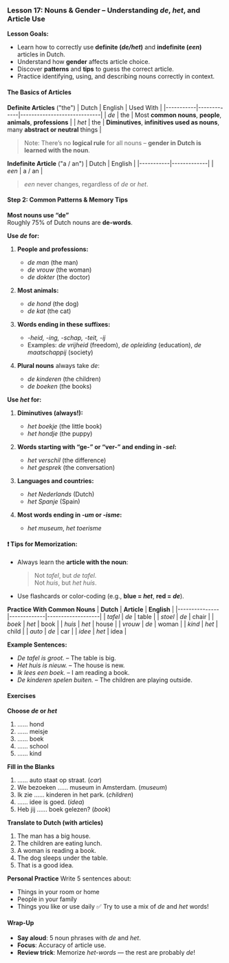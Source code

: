 ### Lesson 17: Nouns & Gender – Understanding _de_, _het_, and Article Use
**Lesson Goals:**
- Learn how to correctly use **definite (_de/het_)** and **indefinite (_een_)** articles in Dutch.
- Understand how **gender** affects article choice.
- Discover **patterns** and **tips** to guess the correct article.
- Practice identifying, using, and describing nouns correctly in context.

#### The Basics of Articles
**Definite Articles** ("the")
| Dutch | English | Used With               |
|-----------|-------------|-----------------------------|
| *de*      | the         | Most **common nouns**, **people**, **animals**, **professions** |
| *het*     | the         | **Diminutives**, **infinitives used as nouns**, many **abstract or neutral** things |

> Note: There’s no **logical rule** for all nouns – **gender in Dutch is learned with the noun**.

**Indefinite Article** ("a / an")
| Dutch | English |
|-----------|-------------|
| *een*     | a / an      |

> *een* never changes, regardless of *de* or *het*.

#### Step 2: Common Patterns & Memory Tips
**Most nouns use “de”**  
Roughly 75% of Dutch nouns are **de-words**.

**Use *de* for:**
1. **People and professions:**  
   - *de man* (the man)  
   - *de vrouw* (the woman)  
   - *de dokter* (the doctor)

2. **Most animals:**  
   - *de hond* (the dog)  
   - *de kat* (the cat)

3. **Words ending in these suffixes:**  
   - *-heid, -ing, -schap, -teit, -ij*  
   - Examples: *de vrijheid* (freedom), *de opleiding* (education), *de maatschappij* (society)

4. **Plural nouns** always take *de*:  
   - *de kinderen* (the children)  
   - *de boeken* (the books)

**Use *het* for:**
1. **Diminutives (always!):**  
   - *het boekje* (the little book)  
   - *het hondje* (the puppy)

2. **Words starting with “ge-” or “ver-” and ending in *-sel*:**  
   - *het verschil* (the difference)  
   - *het gesprek* (the conversation)

3. **Languages and countries:**  
   - *het Nederlands* (Dutch)  
   - *het Spanje* (Spain)

4. **Most words ending in *-um* or *-isme*:**  
   - *het museum*, *het toerisme*

#### ❗ Tips for Memorization:
- Always learn the **article with the noun**:  
  > Not *tafel*, but *de tafel*.  
  > Not *huis*, but *het huis*.

- Use flashcards or color-coding (e.g., **blue = _het_**, **red = _de_**).

**Practice With Common Nouns**
| **Dutch**     | **Article** | **English**       |
|---------------|-------------|-------------------|
| *tafel*       | _de_          | table             |
| *stoel*       | _de_          | chair             |
| *boek*        | _het_         | book              |
| *huis*        | _het_         | house             |
| *vrouw*       | _de_          | woman             |
| *kind*        | _het_         | child             |
| *auto*        | _de_          | car               |
| *idee*        | _het_         | idea              |

**Example Sentences:**
- *De tafel is groot.* – The table is big.  
- *Het huis is nieuw.* – The house is new.  
- *Ik lees een boek.* – I am reading a book.  
- *De kinderen spelen buiten.* – The children are playing outside.

#### Exercises

**Choose *de* or *het***
1. ...... hond  
2. ...... meisje  
3. ...... boek  
4. ...... school  
5. ...... kind

**Fill in the Blanks**
1. ...... auto staat op straat. (*car*)  
2. We bezoeken ...... museum in Amsterdam. (*museum*)  
3. Ik zie ...... kinderen in het park. (*children*)  
4. ...... idee is goed. (*idea*)  
5. Heb jij ...... boek gelezen? (*book*)

**Translate to Dutch (with articles)**
1. The man has a big house.  
2. The children are eating lunch.  
3. A woman is reading a book.  
4. The dog sleeps under the table.  
5. That is a good idea.

**Personal Practice**
Write 5 sentences about:
- Things in your room or home
- People in your family
- Things you like or use daily
✅ Try to use a mix of *de* and *het* words!

#### Wrap-Up
- **Say aloud**: 5 noun phrases with *de* and *het*.  
- **Focus**: Accuracy of article use.  
- **Review trick**: Memorize *het-words* — the rest are probably *de*!
